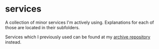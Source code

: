 # services
A collection of minor services I'm actively using. Explanations for each of those are located in their subfolders.

Services which I previously used can be found at my [archive repository](https://github.com/KockaAdmiralac/Archive) instead.
